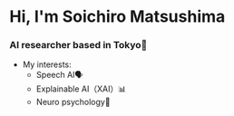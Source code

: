 <h1 align="left">Hi, I'm Soichiro Matsushima</h1>
<h3 align="left">AI researcher based in Tokyo🗼</h3>

- My interests:
  - Speech AI🗣️
  - Explainable AI（XAI）📊
  - Neuro psychology🧠
